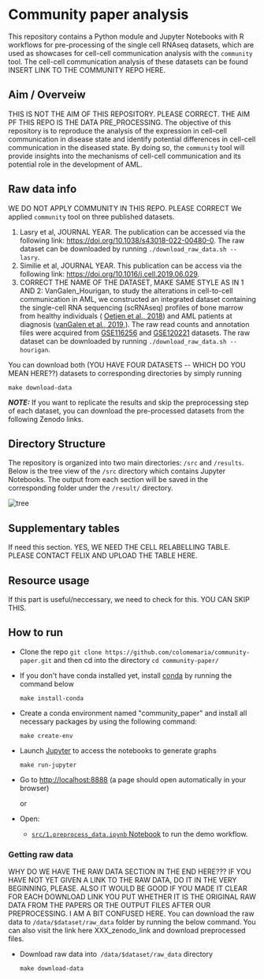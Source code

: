 # Community paper analysis

This repository contains a Python module and Jupyter Notebooks with R workflows for pre-processing of the single cell RNAseq datasets, which are used as showcases for cell-cell communication analysis with the `community` tool. The cell-cell communication analysis of these datasets can be found INSERT LINK TO THE COMMUNITY REPO HERE. 

## Aim / Overveiw

THIS IS NOT THE AIM OF THIS REPOSITORY. PLEASE CORRECT. THE AIM PF THIS REPO IS THE DATA PRE_PROCESSING.
The objective of this repository is to reproduce the analysis of the expression in cell-cell communication in disease state and identify potential differences in cell-cell communication in the diseased state. By doing so, the `community` tool will provide insights into the mechanisms of cell-cell communication and its potential role in the development of AML.


## Raw data info
WE DO NOT APPLY COMMUNITY IN THIS REPO. PLEASE CORRECT
We applied `community` tool on three published datasets.
    
1. Lasry et al, JOURNAL YEAR. The publication can be accessed via the following link: https://doi.org/10.1038/s43018-022-00480-0. The raw dataset can be downloaded by running `./download_raw_data.sh --lasry`. 
2. Similie et al, JOURNAL YEAR. This publication can be access via the following link: https://doi.org/10.1016/j.cell.2019.06.029. 
3. CORRECT THE NAME OF THE DATASET, MAKE SAME STYLE AS IN 1 AND 2: VanGalen_Hourigan, to study the alterations in cell-to-cell communication in AML, we constructed an integrated dataset containing the single-cell RNA sequencing (scRNAseq) profiles of bone marrow from healthy individuals ( [Oetjen et al., 2018](https://doi.org/10.1172/jci.insight.124928)) and AML patients at diagnosis ([vanGalen et al., 2019](https://doi.org/10.1016/j.cell.2019.01.031),). The raw read counts and annotation files were acquired from [GSE116256](https://www.ncbi.nlm.nih.gov/geo/query/acc.cgi?acc=GSE116256) and [GSE120221](https://www.ncbi.nlm.nih.gov/geo/query/acc.cgi?acc=GSE120221) datasets. The raw dataset can be downloaded by running `./download_raw_data.sh --hourigan`.

You can download both (YOU HAVE FOUR DATASETS -- WHICH DO YOU MEAN HERE??) datasets to corresponding directories by simply running

`make download-data`

**_NOTE:_** If you want to replicate the results and skip the preprocessing step of each dataset, you can download the pre-processed datasets from the following Zenodo links. 


## Directory Structure

The repository is organized into two main directories: `/src` and `/results`. Below is the tree view of the `/src` directory which contains Jupyter Notebooks. The output from each section will be saved in the corresponding folder under the `/result/` directory.

![tree](https://imageupload.io/ib/JTjnBXgh9xdNnUa_1692782470.png)


## Supplementary tables

If need this section. YES, WE NEED THE CELL RELABELLING TABLE. PLEASE CONTACT FELIX AND UPLOAD THE TABLE HERE.


## Resource usage

If this part is useful/neccessary, we need to check for this. YOU CAN SKIP THIS.

## How to run

- Clone the repo ```git clone https://github.com/colomemaria/community-paper.git``` and then cd into the directory ```cd community-paper/```

- If you don't have conda installed yet, install [conda](https://conda.io/miniconda.html) by running the command below

    ```
    make install-conda
    ```

- Create a conda environment named "community_paper" and install all necessary packages by using the following command:

    ```
    make create-env
    ```
- Launch [Jupyter](https://jupyter.org/) to access the notebooks to generate graphs

    ```
    make run-jupyter
    ```

- Go to [http://localhost:8888](http://localhost:8888) (a page should open automatically in your browser) 

    or
    
- Open:
    - [`src/1.preprocess_data.ipynb` Notebook](http://localhost:8888/notebooks/src/1.preprocess_data.ipynb) to run the demo workflow.
    
### Getting raw data

WHY DO WE HAVE THE RAW DATA SECTION IN THE END HERE??? IF YOU HAVE NOT YET GIVEN A LINK TO THE RAW DATA, DO IT IN THE VERY BEGINNING, PLEASE. ALSO IT WOULD BE GOOD IF YOU MADE IT CLEAR FOR EACH DOWNLOAD LINK YOU PUT WHETHER IT IS THE ORIGINAL RAW DATA FROM THE PAPERS OR THE OUTPUT FILES AFTER OUR PREPROCESSING. I AM A BIT CONFUSED HERE.
You can download the raw data to `/data/$dataset/raw_data` folder by running the below command. You can also visit the link here XXX_zenodo_link and download preprocessed files. 

- Download raw data into` /data/$dataset/raw_data` directory

    ```
    make download-data
    ```
